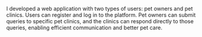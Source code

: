 I developed a web application with two types of users: pet owners and pet clinics. Users can register and log in to the platform. Pet owners can submit queries to specific pet clinics, and the clinics can respond directly to those queries, enabling efficient communication and better pet care.
